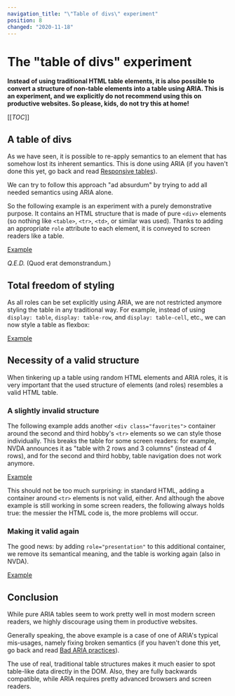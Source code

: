 ```yaml
---
navigation_title: "\"Table of divs\" experiment"
position: 8
changed: "2020-11-18"
---
```


# The "table of divs" experiment

**Instead of using traditional HTML table elements, it is also possible to convert a structure of non-table elements into a table using ARIA. This is an experiment, and we explicitly do not recommend using this on productive websites. So please, kids, do not try this at home!**

[[_TOC_]]

## A table of divs

As we have seen, it is possible to re-apply semantics to an element that has somehow lost its inherent semantics. This is done using ARIA (if you haven't done this yet, go back and read [Responsive tables](/examples/tables/responsive)).

We can try to follow this approach "ad absurdum" by trying to add all needed semantics using ARIA alone.

So the following example is an experiment with a purely demonstrative purpose. It contains an HTML structure that is made of pure `<div>` elements (so nothing like `<table>`, `<tr>`, `<td>`, or similar was used). Thanks to adding an appropriate `role` attribute to each element, it is conveyed to screen readers like a table.

[Example](_examples/table-of-divs-using-aria)

_Q.E.D._ (Quod erat demonstrandum.)

## Total freedom of styling

As all roles can be set explicitly using ARIA, we are not restricted anymore styling the table in any traditional way. For example, instead of using `display: table`, `display: table-row`, and `display: table-cell`, etc., we can now style a table as flexbox:

[Example](_examples/table-of-divs-with-flexbox)

## Necessity of a valid structure

When tinkering up a table using random HTML elements and ARIA roles, it is very important that the used structure of elements (and roles) resembles a valid HTML table.

### A slightly invalid structure

The following example adds another `<div class="favorites">` container around the second and third hobby's `<tr>` elements so we can style those individually. This breaks the table for some screen readers: for example, NVDA announces it as "table with 2 rows and 3 columns" (instead of 4 rows), and for the second and third hobby, table navigation does not work anymore.

[Example](_examples/invalid-table-of-divs)

This should not be too much surprising: in standard HTML, adding a container around `<tr>` elements is not valid, either. And although the above example is still working in some screen readers, the following always holds true: the messier the HTML code is, the more problems will occur.

### Making it valid again

The good news: by adding `role="presentation"` to this additional container, we remove its semantical meaning, and the table is working again (also in NVDA).

[Example](_examples/fixed-table-of-divs)

## Conclusion

While pure ARIA tables seem to work pretty well in most modern screen readers, we highly discourage using them in productive websites.

Generally speaking, the above example is a case of one of ARIA's typical mis-usages, namely fixing broken semantics (if you haven't done this yet, go back and read [Bad ARIA practices](/knowledge/aria/bad-practices)).

The use of real, traditional table structures makes it much easier to spot table-like data directly in the DOM. Also, they are fully backwards compatible, while ARIA requires pretty advanced browsers and screen readers.
